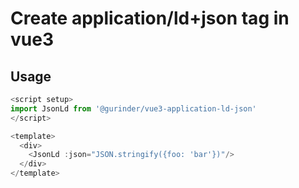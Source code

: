 # Create application/ld+json tag in vue3

## Usage
```js
<script setup>
import JsonLd from '@gurinder/vue3-application-ld-json'
</script>

<template>
  <div>
    <JsonLd :json="JSON.stringify({foo: 'bar'})"/>
  </div>
</template>
```
